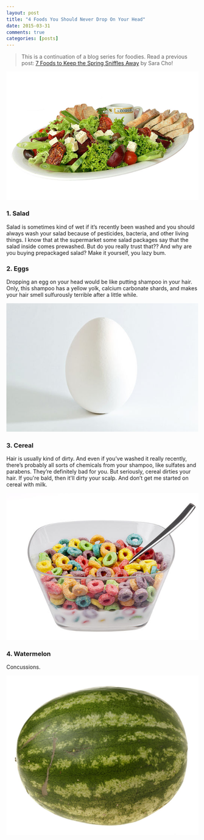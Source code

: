 ```yaml
---
layout: post
title: "4 Foods You Should Never Drop On Your Head"
date: 2015-03-31
comments: true
categories: [posts]
---
```


>This is a continuation of a blog series for foodies. 
>Read a previous post: [7 Foods to Keep the Spring Sniffles Away][1] by Sara Cho!


![Salad](/images/salad.jpg)

### 1. Salad

Salad is sometimes kind of wet if it’s recently been washed and you should always wash your salad because of pesticides, bacteria, and other living things. I know that at the supermarket some salad packages say that the salad inside comes prewashed. But do you really trust that?? And why are you buying prepackaged salad? Make it yourself, you lazy bum.



### 2. Eggs

Dropping an egg on your head would be like putting shampoo in your hair. Only, this shampoo has a yellow yolk, calcium carbonate shards, and makes your hair smell sulfurously terrible after a little while. 

![Eggs](/images/egg1.jpg)


### 3. Cereal

Hair is usually kind of dirty. And even if you’ve washed it really recently, there’s probably all sorts of chemicals from your shampoo, like sulfates and parabens. They’re definitely bad for you. But seriously, cereal dirties your hair. If you're bald, then it'll dirty your scalp. And don’t get me started on cereal with milk. 

![Cereal](/images/cereal.jpg)


### 4. Watermelon

Concussions.

![Watermelon](/images/Watermelon.jpg)

[1]: http://yale.spoonuniversity.com/2015/03/25/seven-foods-to-keep-the-spring-sniffles-away/